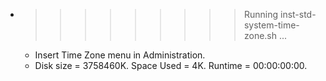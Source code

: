* >>>>>>>>> Running inst-std-system-time-zone.sh ...
  * Insert Time Zone menu in Administration.
  * Disk size = 3758460K. Space Used = 4K. Runtime = 00:00:00:00.
